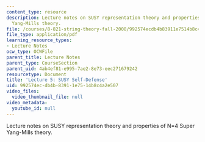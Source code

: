 ```yaml
---
content_type: resource
description: Lecture notes on SUSY representation theory and properties of N=4 Super
  Yang-Mills theory.
file: /courses/8-821-string-theory-fall-2008/992574ecdb4b83911e7514b8c4a2e507_lecture05.pdf
file_type: application/pdf
learning_resource_types:
- Lecture Notes
ocw_type: OCWFile
parent_title: Lecture Notes
parent_type: CourseSection
parent_uid: 4ab4ef81-e995-7ae2-8e73-eec271679242
resourcetype: Document
title: 'Lecture 5: SUSY Self-Defense'
uid: 992574ec-db4b-8391-1e75-14b8c4a2e507
video_files:
  video_thumbnail_file: null
video_metadata:
  youtube_id: null
---
```

Lecture notes on SUSY representation theory and properties of N=4 Super Yang-Mills theory.

